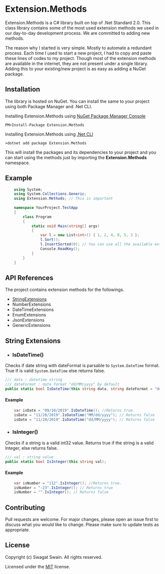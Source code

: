 # Extension.Methods

Extension.Methods is a C# library built on top of .Net Standard 2.0. This class library contains some of the most used extension methods we used in our day-to-day development process. We are committed to adding new methods.

The reason why I started is very simple. Mostly to automate a redundant process. Each time I used to start a new project, I had to copy and paste these lines of codes to my project. Though most of the extension methods are available in the internet, they are not present under a single library. Adding this to your existing/new project is as easy as adding a NuGet package.

## Installation

The library is hosted on NuGet. You can install the same to your project using both Package Manager and .Net CLI. 

Installing Extension.Methods using [NuGet Package Manager Console](https://www.nuget.org/) 

    PM>Install-Package Extension.Methods

Installing Extension.Methods using [.Net CLI](https://dotnet.microsoft.com/download)

    >dotnet add package Extension.Methods

This will install the packages and its dependencies to your project and you can start using the methods just by importing the **Extension.Methods** namespace. 

## Example

```csharp
    using System;
    using System.Collections.Generic;
    using Extension.Methods; // This is important
    
    namespace YourProject.TestApp
    {
        class Program
        {
            static void Main(string[] args)
            {
                var l = new List<int>() { 1, 2, 4, 8, 5, 3 };
                l.Sort();
                l.InsertSorted(0); // You can use all the available extension methods like this.
                Console.ReadKey();
            }
        }
    }
```
    

## API References

The project contains extension methods for the followings. 

- [StringExtensions](#string-extensions)
- NumberExtensions
- DateTimeExtensions
- EnumExtensions
- JsonExtensions
- GenericExtensions

## String Extensions
* ### IsDateTime()
Checks if date string with dateFormat is parsable to ```System.DateTime``` format. True if is valid ```System.DateTime``` else returns false.
```csharp
/// data : datetime string
/// dateFormat : date format "dd/MM/yyyy" by default
public static bool IsDateTime(this string data, string dateFormat = "dd/MM/yyyy");
```
#### Example
```csharp
    var isDate = "09/10/2019".IsDateTime(); //Returns true.
    isDate = "11/28/2019".IsDateTime("MM/dd/yyyy"); // Returns false
    isDate = "11/28/2019".IsDateTime("dd/MM/yyyy"); // Returns false
```
* ### IsInteger()
Checks if a string is a valid int32 value. Returns true if the string is a valid Integer, else returns false.
```csharp
/// val : string value
public static bool IsInteger(this string val);
```
#### Example
```csharp
    var isNumber = "112".IsInteger(); //Returns true.
    isNumber = "-23".IsInteger(); // Returns true
    isNumber = "".IsInteger(); // Returns false
```

## Contributing

Pull requests are welcome. For major changes, please open an issue first to discuss what you would like to change.
Please make sure to update tests as appropriate.

## License
Copyright (c) Swagat Swain. All rights reserved.

Licensed under the [MIT](https://choosealicense.com/licenses/mit/) license.
